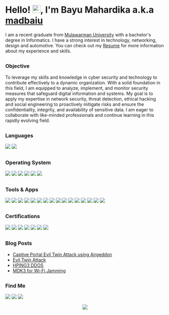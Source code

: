 Hello! <img src="https://media.giphy.com/media/hvRJCLFzcasrR4ia7z/giphy.gif" width="25px">, I'm Bayu Mahardika a.k.a [madbaiu](https://github.com/madbaiu)
==

I am a recent graduate from <a href="https://unmul.ac.id">Mulawarman University</a> with a bachelor's degree in Informatics. I have a strong interest in technology, networking, design and automotive.
You can check out my <a href="https://127.0.0.1">Resume</a> for more information about my experience and skills.

##

### Objective

To leverage my skills and knowledge in cyber security and technology to contribute effectively to a dynamic organization. With a solid foundation in this field, I am equipped to analyze, implement, and monitor security measures that safeguard digital information and systems. My goal is to apply my expertise in network security, threat detection, ethical hacking and social engineering to proactively mitigate risks and ensure the confidentiality, integrity, and availability of sensitive data. I am eager to collaborate with like-minded professionals and continue learning in this rapidly evolving field.

##

### Languages
<div>
    <img src="https://img.shields.io/badge/Python-black?style=flat-square&logo=python&logoColor=3776AB" />
    <img src="https://img.shields.io/badge/C%2B%2B-black?style=flat-square&logo=cplusplus&logoColor=00599C" />
    <!-- <img src="" /> -->
</div>

##

### Operating System
<div>
    <img src="https://img.shields.io/badge/Linux-black?style=flat-square&logo=linux&logoColor=FCC624" />
    <img src="https://img.shields.io/badge/Windows-black?style=flat-square&logo=windows&logoColor=0078D4" />
    <img src="https://img.shields.io/badge/Mint-black?style=flat-square&logo=linuxmint&logoColor=87CF3E" />
    <img src="https://img.shields.io/badge/Kali-black?style=flat-square&logo=kalilinux&logoColor=557C94" />
    <img src="https://img.shields.io/badge/Ubuntu-black?style=flat-square&logo=ubuntu&logoColor=E95420" />
    <img src="https://img.shields.io/badge/Android-black?style=flat-square&logo=android&logoColor=34A853" />
    <!-- <img src="" /> -->
</div>

##

### Tools & Apps
<div>
    <img src="https://img.shields.io/badge/Wireshark-black?style=flat-square&logo=wireshark&logoColor=1679A7" />
    <img src="https://img.shields.io/badge/VirtualBox-black?style=flat-square&logo=virtualbox&logoColor=183A61" />
    <img src="https://img.shields.io/badge/Metasploit-black?style=flat-square&logo=metasploit&logoColor=2596CD" />
    <img src="https://img.shields.io/badge/Visual%20Studio%20Code-black?style=flat-square&logo=visualstudiocode&logoColor=007ACC" />
    <img src="https://img.shields.io/badge/GitHub-black?style=flat-square&logo=github&logoColor=ffffff" />
    <img src="https://img.shields.io/badge/FileZilla-black?style=flat-square&logo=filezilla&logoColor=BF0000" />
    <img src="https://img.shields.io/badge/Sublime-black?style=flat-square&logo=sublimetext&logoColor=FF9800" />
    <img src="https://img.shields.io/badge/AnyDesk-black?style=flat-square&logo=anydesk&logoColor=EF443B" />
    <img src="https://img.shields.io/badge/TeamViewer-black?style=flat-square&logo=teamviewer&logoColor=004680" />
    <img src="https://img.shields.io/badge/VMware-black?style=flat-square&logo=vmware&logoColor=607078" />
    <img src="https://img.shields.io/badge/Adobe%20Photoshop-black?style=flat-square&logo=adobephotoshop&logoColor=31A8FF" />
    <img src="https://img.shields.io/badge/VEGAS%20Pro-black?style=flat-square&logo=vegas&logoColor=1765F6" />
    <img src="https://img.shields.io/badge/Adobe%20Lightroom-black?style=flat-square&logo=adobelightroom&logoColor=31A8FF" />
    <img src="https://img.shields.io/badge/CorelDRAW-black?style=flat-square&logo=coreldraw&logoColor=ffffff" />
    <img src="https://img.shields.io/badge/Git-black?style=flat-square&logo=git&logoColor=F05032" />
    <img src="https://img.shields.io/badge/XAMPP-black?style=flat-square&logo=xampp&logoColor=FB7A24" />
    <!-- <img src="" /> -->
</div>

##

### Certifications
<div>
    <a href="https://127.0.0.1"><img src="https://img.shields.io/badge/-Security%2B-FF0000?&style=for-the-badge&logo=CompTIA&logoColor=white" /></a>
    <a href="https://127.0.0.1"><img src="https://img.shields.io/badge/-Network%2B-007ACC?&style=for-the-badge&logo=CompTIA&logoColor=white" /></a>
    <a href="https://127.0.0.1"><img src="https://img.shields.io/badge/-A%2B-4D4D4D?&style=for-the-badge&logo=CompTIA&logoColor=white" /></a>
    <a href="https://127.0.0.1"><img src="https://img.shields.io/badge/-CDSA-006400?&style=for-the-badge&logoColor=white" /></a>
    <a href="https://127.0.0.1"><img src="https://img.shields.io/badge/-CCD-000080?&style=for-the-badge&logoColor=white" /></a>
    <a href="https://127.0.0.1"><img src="https://img.shields.io/badge/MTCNA-293239?style=for-the-badge&logo=mikrotik" /></a>
    <a href="https://127.0.0.1"><img src="https://img.shields.io/badge/ITE-1BA0D7?style=for-the-badge&logo=cisco&logoColor=ffffff" /></a>
    <!-- <a href="https://127.0.0.1"><img src="" /></a> -->
</div>

##

### Blog Posts
<!-- BLOG-POST-LIST:START -->
- [Captive Portal Evil Twin Attack using Airgeddon](https://mrdbid.blogspot.com/2024/08/captive-portal-evil-twin-attack.html)
- [Evil Twin Attack](https://mrdbid.blogspot.com/2024/08/evil-twin-attack-dan-cara-menghindarinya.html)
- [HPING3 DDOS](https://mrdbid.blogspot.com/2019/12/ddos-attack-menggunakan-hping3.html)
- [MDK3 for Wi-Fi Jamming](https://mrdbid.blogspot.com/2019/12/wifi-jamming-menggunakan-mdk3.html)
<!-- BLOG-POST-LIST:END -->

##

### Find Me
<a href="https://www.linkedin.com/in/bmrd"><img src="https://img.shields.io/badge/LinkedIn-0077B5?style=for-the-badge&logo=linkedin&logoColor=white" /></a>
<a href="mailto:bmrdcollege@gmail.com"><img src="https://img.shields.io/badge/Gmail-D14836?style=for-the-badge&logo=gmail&logoColor=white" /></a>
<a href="https://linktr.ee/masbaiu"><img src="https://img.shields.io/badge/-LinkTree-006400?style=for-the-badge&logo=linktree" /></a>
<p align="center"><img src="https://komarev.com/ghpvc/?username=madbaiu&color=blueviolet&style=flat-square&label=Profile+Views" /></p>
